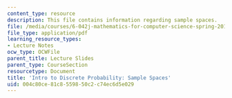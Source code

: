 ```yaml
---
content_type: resource
description: This file contains information regarding sample spaces.
file: /media/courses/6-042j-mathematics-for-computer-science-spring-2015/004c80ce81c8559850c2c74ec6d5e029_MIT6_042JS15_SampleSpaces.pdf
file_type: application/pdf
learning_resource_types:
- Lecture Notes
ocw_type: OCWFile
parent_title: Lecture Slides
parent_type: CourseSection
resourcetype: Document
title: 'Intro to Discrete Probability: Sample Spaces'
uid: 004c80ce-81c8-5598-50c2-c74ec6d5e029
---
```

